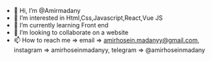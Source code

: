 - 👋 Hi, I’m @Amirmadany
- 👀 I’m interested in Html,Css,Javascript,React,Vue JS
- 🌱 I’m currently learning Front end
- 💞️ I’m looking to collaborate on a website
- 📫 How to reach me => email => amirhosein.madanyy@gmail.com, instagram => amirhoseinmadanyy, telegram => @amirhoseinmadany

<!---
Amirmadany/Amirmadany is a ✨ special ✨ repository because its `README.md` (this file) appears on your GitHub profile.
You can click the Preview link to take a look at your changes.
--->
